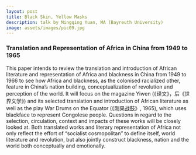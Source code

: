 ```yaml
---
layout: post
title: Black Skin, Yellow Masks
description: talk by Mingqing Yuan, MA (Bayreuth University)
image: assets/images/pic09.jpg
---
```


### Translation and Representation of Africa in China from 1949 to 1965

This paper intends to review the translation and introduction of African literature and representation of Africa and blackness in China from 1949 to 1966 to see how Africa and blackness, as the colonised racialized other, feature in China’s nation building, conceptualization of revolution and perception of the world. It will focus on the magazine Yiwen (《译文》，后《世界文学》) and its selected translation and introduction of African literature as well as the play War Drums on the Equator (《刚果战鼓》, 1965), which uses blackface to represent Congolese people. Questions in regard to the selection, circulation, context and impacts of these works will be closely looked at. Both translated works and literary representation of Africa not only reflect the effort of “socialist cosmopolitan” to define itself, world literature and revolution, but also jointly construct blackness, nation and the world both conceptually and emotionally.
